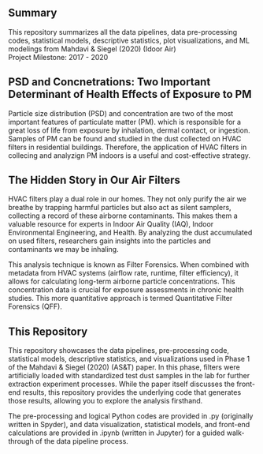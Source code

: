 ## Summary
This repository summarizes all the data pipelines, data pre-processing codes, statistical models, descriptive statistics, plot visualizations, and ML modelings from Mahdavi & Siegel (2020) (Idoor Air)  
Project Milestone: 2017 - 2020  

## PSD and Concnetrations: Two Important Determinant of Health Effects of Exposure to PM

Particle size distribution (PSD) and concentration are two of the most important features of particulate matter (PM). which is responsible for a great loss of life from exposure by inhalation, dermal contact, or ingestion. Samples of PM can be found and studied in the dust collected on HVAC filters in residential buildings. Therefore, the application of HVAC filters in collecing and analyzign PM indoors is a useful and cost-effective strategy.

## The Hidden Story in Our Air Filters

HVAC filters play a dual role in our homes. They not only purify the air we breathe by trapping harmful particles but also act as silent samplers, collecting a record of these airborne contaminants. This makes them a valuable resource for experts in Indoor Air Quality (IAQ), Indoor Environmental Engineering, and Health. By analyzing the dust accumulated on used filters, researchers gain insights into the particles and contaminants we may be inhaling.

This analysis technique is known as Filter Forensics. When combined with metadata from HVAC systems (airflow rate, runtime, filter efficiency), it allows for calculating long-term airborne particle concentrations. This concentration data is crucial for exposure assessments in chronic health studies. This more quantitative approach is termed Quantitative Filter Forensics (QFF).

## This Repository
This repository showcases the data pipelines, pre-processing code, statistical models, descriptive statistics, and visualizations used in Phase 1 of the Mahdavi & Siegel (2020) (AS&T) paper. 
In this phase, filters were artificially loaded with standardized test dust samples in the lab for further extraction experiment processes.
While the paper itself discusses the front-end results, this repository provides the underlying code that generates those results, allowing you to explore the analysis firsthand.

The pre-processing and logical Python codes are provided in .py (originally written in Spyder), and data visualization, statistical models, and front-end calculations are provided in .ipynb (written in Jupyter) for a guided walk-through of the data pipeline process.
